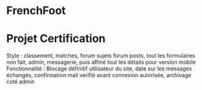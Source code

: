 # FrenchFoot
Projet Certification
=====================

 Style : classement, matches, forum sujets forum posts, tout les formulaires non fait, admin, messagerie, puis affiné tout les détails pour version mobile
 Fonctionnalité : Blocage définitif utilisateur du site, date sur les messages échangés, confirmation mail verifié avant connexion autorisée, archivage coté admin